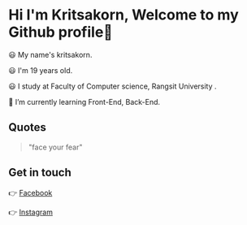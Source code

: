 # Hi I'm Kritsakorn, Welcome to my Github profile👋


😃 My name's kritsakorn.

😃 I'm 19 years old.

😃 I study at Faculty of Computer science, Rangsit University .

👋 I’m currently learning Front-End, Back-End.






<!--
**kritsakorn-Dev/kritsakorn-dev** is a ✨ _special_ ✨ repository because its `README.md` (this file) appears on your GitHub profile.

Here are some ideas to get you started:

- 🔭 I’m currently working on ...
- 🌱 I’m currently learning ...
- 👯 I’m looking to collaborate on ...
- 🤔 I’m looking for help with ...
- 💬 Ask me about ...
- 📫 How to reach me: ...
- 😄 Pronouns: ...
- ⚡ Fun fact: ...
-->
## Quotes
> "face your fear"

## Get in touch

👉 [Facebook](https://www.facebook.com/nuclearzaza/)

👉 [Instagram](https://www.instagram.com/iamnotperfect4u/)
